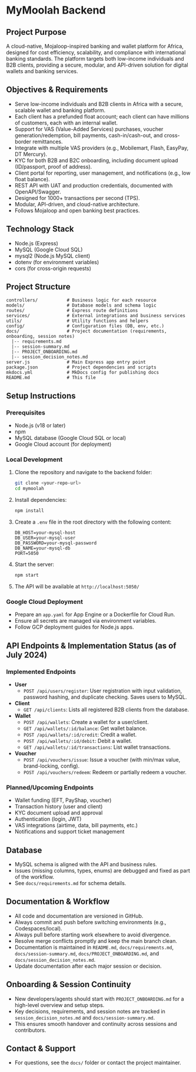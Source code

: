 # MyMoolah Backend

## Project Purpose
A cloud-native, Mojaloop-inspired banking and wallet platform for Africa, designed for cost efficiency, scalability, and compliance with international banking standards. The platform targets both low-income individuals and B2B clients, providing a secure, modular, and API-driven solution for digital wallets and banking services.

## Objectives & Requirements
- Serve low-income individuals and B2B clients in Africa with a secure, scalable wallet and banking platform.
- Each client has a prefunded float account; each client can have millions of customers, each with an internal wallet.
- Support for VAS (Value-Added Services) purchases, voucher generation/redemption, bill payments, cash-in/cash-out, and cross-border remittances.
- Integrate with multiple VAS providers (e.g., Mobilemart, Flash, EasyPay, DT Mercury).
- KYC for both B2B and B2C onboarding, including document upload (ID/passport, proof of address).
- Client portal for reporting, user management, and notifications (e.g., low float balance).
- REST API with UAT and production credentials, documented with OpenAPI/Swagger.
- Designed for 1000+ transactions per second (TPS).
- Modular, API-driven, and cloud-native architecture.
- Follows Mojaloop and open banking best practices.

## Technology Stack
- Node.js (Express)
- MySQL (Google Cloud SQL)
- mysql2 (Node.js MySQL client)
- dotenv (for environment variables)
- cors (for cross-origin requests)

## Project Structure
```
controllers/           # Business logic for each resource
models/                # Database models and schema logic
routes/                # Express route definitions
services/              # External integrations and business services
utils/                 # Utility functions and helpers
config/                # Configuration files (DB, env, etc.)
docs/                  # Project documentation (requirements, onboarding, session notes)
  |-- requirements.md
  |-- session-summary.md
  |-- PROJECT_ONBOARDING.md
  |-- session_decision_notes.md
server.js              # Main Express app entry point
package.json           # Project dependencies and scripts
mkdocs.yml             # MkDocs config for publishing docs
README.md              # This file
```

## Setup Instructions

### Prerequisites
- Node.js (v18 or later)
- npm
- MySQL database (Google Cloud SQL or local)
- Google Cloud account (for deployment)

### Local Development
1. Clone the repository and navigate to the backend folder:
   ```bash
   git clone <your-repo-url>
   cd mymoolah
   ```
2. Install dependencies:
   ```bash
   npm install
   ```
3. Create a `.env` file in the root directory with the following content:
   ```env
   DB_HOST=your-mysql-host
   DB_USER=your-mysql-user
   DB_PASSWORD=your-mysql-password
   DB_NAME=your-mysql-db
   PORT=5050
   ```
4. Start the server:
   ```bash
   npm start
   ```
5. The API will be available at `http://localhost:5050/`

### Google Cloud Deployment
- Prepare an `app.yaml` for App Engine or a Dockerfile for Cloud Run.
- Ensure all secrets are managed via environment variables.
- Follow GCP deployment guides for Node.js apps.

## API Endpoints & Implementation Status (as of July 2024)

### Implemented Endpoints
- **User**
  - `POST /api/users/register`: User registration with input validation, password hashing, and duplicate checking. Saves users to MySQL.
- **Client**
  - `GET /api/clients`: Lists all registered B2B clients from the database.
- **Wallet**
  - `POST /api/wallets`: Create a wallet for a user/client.
  - `GET /api/wallets/:id/balance`: Get wallet balance.
  - `POST /api/wallets/:id/credit`: Credit a wallet.
  - `POST /api/wallets/:id/debit`: Debit a wallet.
  - `GET /api/wallets/:id/transactions`: List wallet transactions.
- **Voucher**
  - `POST /api/vouchers/issue`: Issue a voucher (with min/max value, brand-locking, config).
  - `POST /api/vouchers/redeem`: Redeem or partially redeem a voucher.

### Planned/Upcoming Endpoints
- Wallet funding (EFT, PayShap, voucher)
- Transaction history (user and client)
- KYC document upload and approval
- Authentication (login, JWT)
- VAS integrations (airtime, data, bill payments, etc.)
- Notifications and support ticket management

## Database
- MySQL schema is aligned with the API and business rules.
- Issues (missing columns, types, enums) are debugged and fixed as part of the workflow.
- See `docs/requirements.md` for schema details.

## Documentation & Workflow
- All code and documentation are versioned in GitHub.
- Always commit and push before switching environments (e.g., Codespaces/local).
- Always pull before starting work elsewhere to avoid divergence.
- Resolve merge conflicts promptly and keep the main branch clean.
- Documentation is maintained in `README.md`, `docs/requirements.md`, `docs/session-summary.md`, `docs/PROJECT_ONBOARDING.md`, and `docs/session_decision_notes.md`.
- Update documentation after each major session or decision.

## Onboarding & Session Continuity
- New developers/agents should start with `PROJECT_ONBOARDING.md` for a high-level overview and setup steps.
- Key decisions, requirements, and session notes are tracked in `session_decision_notes.md` and `docs/session-summary.md`.
- This ensures smooth handover and continuity across sessions and contributors.

## Contact & Support
- For questions, see the `docs/` folder or contact the project maintainer.

